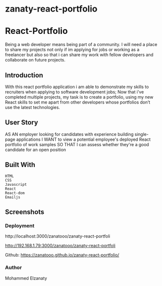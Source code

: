 # zanaty-react-portfolio

# React-Portfolio

Being a web developer means being part of a community. I will need a place to share my projects not only if im applying 
for jobs or working as a freelancer but also so that i can share my work 
with fellow developers and collaborate on future projects. 

## Introduction

With this react portfolio application i am able to demonstrate my skills to recruiters when applying to software development jobs;
Now that i've completed multiple projects, my task is to create a portfolio, using my new React skills to set me apart from other developers
whose portfolios don’t use the latest technologies.

## User Story

AS AN employer looking for candidates with experience building single-page applications
I WANT to view a potential employee's deployed React portfolio of work samples
SO THAT I can assess whether they're a good candidate for an open position

## Built With

    HTML
    CSS
    Javascript
    React
    React-dom
    Emailjs
    
## Screenshots 




### Deployment
http://localhost:3000/zanatooo/zanaty-react-portfoli

http://192.168.1.79:3000/zanatooo/zanaty-react-portfoli

Github:
https://zanatooo.github.io/zanaty-react-portfolio/


### Author

Mohammed Elzanaty